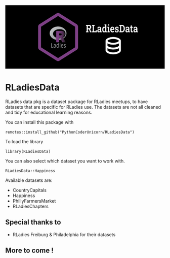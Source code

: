 
<img height='200'  src='./img/RLadiesData-banner.png'>

# RLadiesData

RLadies data pkg is a dataset package for RLadies meetups, to have datasets that are specific for RLadies use. The datasets are not all cleaned and tidy for educational learning reasons. 


You can install this package with
```
remotes::install_github("PythonCoderUnicorn/RLadiesData")
```

To load the library
```
library(RLadiesData)
```

You can also select which dataset you want to work with.
```
RLadiesData::Happiness
```

Available datasets are:
- CountryCapitals
- Happiness
- PhillyFarmersMarket
- RLadiesChapters



## Special thanks to 
- RLadies Freiburg & Philadelphia for their datasets


## More to come !




